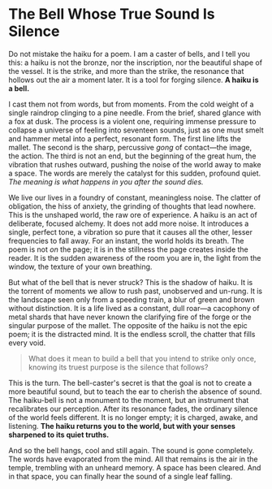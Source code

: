 # The Bell Whose True Sound Is Silence

Do not mistake the haiku for a poem. I am a caster of bells, and I tell you this: a haiku is not the bronze, nor the inscription, nor the beautiful shape of the vessel. It is the strike, and more than the strike, the resonance that hollows out the air a moment later. It is a tool for forging silence. **A haiku is a bell.**

I cast them not from words, but from moments. From the cold weight of a single raindrop clinging to a pine needle. From the brief, shared glance with a fox at dusk. The process is a violent one, requiring immense pressure to collapse a universe of feeling into seventeen sounds, just as one must smelt and hammer metal into a perfect, resonant form. The first line lifts the mallet. The second is the sharp, percussive *gong* of contact—the image, the action. The third is not an end, but the beginning of the great hum, the vibration that rushes outward, pushing the noise of the world away to make a space. The words are merely the catalyst for this sudden, profound quiet. *The meaning is what happens in you after the sound dies.*

We live our lives in a foundry of constant, meaningless noise. The clatter of obligation, the hiss of anxiety, the grinding of thoughts that lead nowhere. This is the unshaped world, the raw ore of experience. A haiku is an act of deliberate, focused alchemy. It does not add more noise. It introduces a single, perfect tone, a vibration so pure that it causes all the other, lesser frequencies to fall away. For an instant, the world holds its breath. The poem is not *on* the page; it is in the stillness the page creates inside the reader. It is the sudden awareness of the room you are in, the light from the window, the texture of your own breathing.

But what of the bell that is never struck? This is the shadow of haiku. It is the torrent of moments we allow to rush past, unobserved and un-rung. It is the landscape seen only from a speeding train, a blur of green and brown without distinction. It is a life lived as a constant, dull roar—a cacophony of metal shards that have never known the clarifying fire of the forge or the singular purpose of the mallet. The opposite of the haiku is not the epic poem; it is the distracted mind. It is the endless scroll, the chatter that fills every void.

> What does it mean to build a bell that you intend to strike only once, knowing its truest purpose is the silence that follows?

This is the turn. The bell-caster's secret is that the goal is not to create a more beautiful sound, but to teach the ear to cherish the absence of sound. The haiku-bell is not a monument to the moment, but an instrument that recalibrates our perception. After its resonance fades, the ordinary silence of the world feels different. It is no longer empty; it is charged, awake, and listening. **The haiku returns you to the world, but with your senses sharpened to its quiet truths.**

And so the bell hangs, cool and still again. The sound is gone completely. The words have evaporated from the mind. All that remains is the air in the temple, trembling with an unheard memory. A space has been cleared. And in that space, you can finally hear the sound of a single leaf falling.